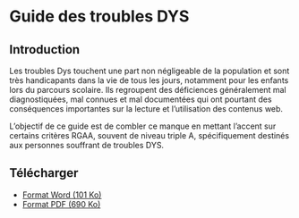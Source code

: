 # Guide des troubles DYS

## Introduction
Les troubles Dys touchent une part non négligeable de la population et sont très handicapants dans la vie de tous les jours, notamment pour les enfants lors du parcours scolaire. Ils regroupent des déficiences généralement mal diagnostiquées, mal connues et mal documentées qui ont pourtant des conséquences importantes sur la lecture et l’utilisation des contenus web.

L’objectif de ce guide est de combler ce manque en mettant l’accent sur certains critères RGAA, souvent de niveau triple A, spécifiquement destinés aux personnes souffrant de troubles DYS.

## Télécharger

* [Format Word (101 Ko)](https://github.com/DISIC/guide-troubles_DYS/blob/master/Guide-des-troubles-DYS.docx)
* [Format PDF (690 Ko)](https://github.com/DISIC/guide-troubles_DYS/blob/master/Guide-des-troubles-DYS.pdf)
